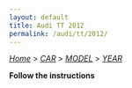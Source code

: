 ```yaml
---
layout: default
title: Audi TT 2012
permalink: /audi/tt/2012/
---
```

[*Home*](/) > [*CAR*](/car/) > [*MODEL*](/car/model/) > [*YEAR*](/car/model/year/)

**Follow the instructions**
